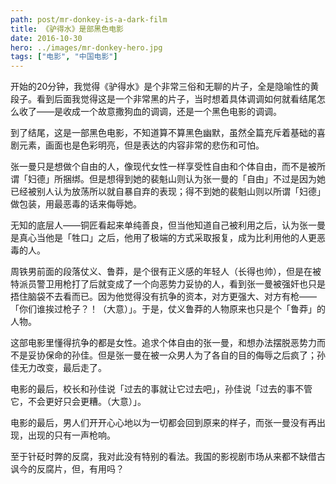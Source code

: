 ```yaml
---
path: post/mr-donkey-is-a-dark-film
title: 《驴得水》是部黑色电影
date: 2016-10-30
hero: ../images/mr-donkey-hero.jpg
tags: ["电影", "中国电影"]
---
```


开始的20分钟，我觉得《驴得水》是个非常三俗和无聊的片子，全是隐喻性的黄段子。看到后面我觉得这是一个非常黑的片子，当时想着具体调调如何就看结尾怎么收了——是收成一个故意撒狗血的调调，还是一个黑色电影的调调。

到了结尾，这是一部黑色电影，不知道算不算黑色幽默，虽然全篇充斥着基础的喜剧元素，画面也是色彩明亮，但是表达的内容非常的悲伤和可怕。

张一曼只是想做个自由的人，像现代女性一样享受性自由和个体自由，而不是被所谓「妇德」所捆绑。但是想得到她的裴魁山则认为张一曼的「自由」不过是因为她已经被别人认为放荡所以就自暴自弃的表现；得不到她的裴魁山则以所谓「妇德」做包装，用最恶毒的话来侮辱她。</p>

无知的底层人——铜匠看起来单纯善良，但当他知道自己被利用之后，认为张一曼是真心当他是「牲口」之后，他用了极端的方式采取报复，成为比利用他的人更恶毒的人。

周铁男前面的段落仗义、鲁莽，是个很有正义感的年轻人（长得也帅），但是在被特派员警卫用枪打了后就变成了一个向恶势力妥协的人，看到张一曼被强奸也只是捂住脑袋不去看而已。因为他觉得没有抗争的资本，对方更强大、对方有枪——「你们谁挨过枪子？！（大意）」。于是，仗义鲁莽的人物原来也只是个「鲁莽」的人物。

这部电影里懂得抗争的都是女性。追求个体自由的张一曼，和想办法摆脱恶势力而不是妥协保命的孙佳。但是张一曼在被一众男人为了各自的目的侮辱之后疯了；孙佳无力改变，最后走了。

电影的最后，校长和孙佳说「过去的事就让它过去吧」，孙佳说「过去的事不管它，不会更好只会更糟。（大意）」。

电影的最后，男人们开开心心地以为一切都会回到原来的样子，而张一曼没有再出现，出现的只有一声枪响。

至于针砭时弊的反腐，我对此没有特别的看法。我国的影视剧市场从来都不缺借古讽今的反腐片，但，有用吗？
